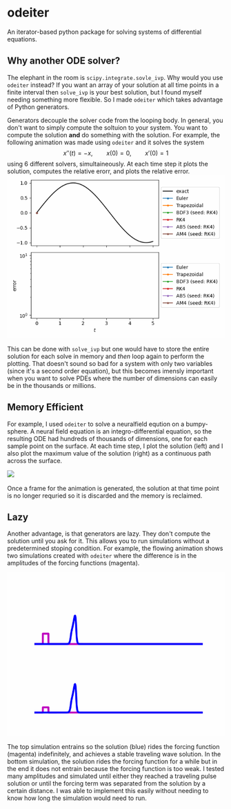 # odeiter

An iterator-based  python package for solving systems of differential equations.

## Why another ODE solver?
The elephant in the room is `scipy.integrate.sovle_ivp`.
Why would you use `odeiter` instead?
If you want an array of your solution at all time points in a finite interval
then `solve_ivp` is your best solution, but I found myself needing something
more flexible. So I made `odeiter` which takes advantage of Python generators.

Generators decouple the solver code from the looping body.
In general, you don't want to simply compute the soltuion to your system.
You want to compute the solution **and** do something with the solution.
For example, the following animation was made using `odeiter` and it
solves the system
$$
x''(t) = -x, \qquad x(0) = 0, \qquad x'(0) = 1
$$
using 6 different solvers, simultaineously. At each time step it
plots the solution, computes the relative erorr, and plots the relative error.
![](https://raw.githubusercontent.com/shawsa/odeiter/refs/heads/main/examples/simultaneous_solves.gif)

This can be done with `solve_ivp` but one would have to store the entire solution
for each solve in memory and *then* loop again to perform the plotting.
That doesn't sound so bad for a system with only two variables (since it's a second
order equation), but this becomes imensly important when you want to solve PDEs where
the number of dimensions can easily be in the thousands or millions.

## Memory Efficient

For example, I used `odeiter` to solve a neuralfield eqution on a bumpy-sphere.
A neural field equation is an integro-differential equation, so the resulting ODE
had hundreds of thousands of dimensions, one for each sample point on the surface.
At each time step, I plot the solution (left) and I also plot the maximum value
of the solution (right) as a continuous path across the surface.

![](https://raw.githubusercontent.com/shawsa/odeiter/refs/heads/main/readme_media/bumpy_sphere_nf.gif)


Once a frame for the animation is generated, the solution at that time point
is no longer requried so it is discarded and the memory is reclaimed. 

## Lazy

Another advantage, is that generators are lazy. They don't compute the solution until
you ask for it. This allows you to run simulations without a predetermined stoping
condition. For example, the flowing animation shows two simulations created with
`odeiter` where the difference is in the amplitudes of the forcing functions (magenta).

![](https://raw.githubusercontent.com/shawsa/odeiter/refs/heads/main/readme_media/looping_entrainment_demo.gif)

The top simulation entrains so the solution (blue) rides the forcing function (magenta)
indefinitely, and achieves a stable traveling wave solution.
In the bottom simulation, the solution rides the forcing function for a while
but in the end it does not entrain because the forcing function is too weak.
I tested many amplitudes and simulated until either they reached a traveling pulse
solution or until the forcing term was separated from the solution by a certain distance.
I was able to implement this easily without needing to know how long
the simulation would need to run.
